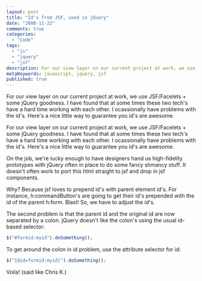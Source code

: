 ```yaml
---
layout: post
title: "Id's from JSF, used in jQuery"
date: "2008-11-22"
comments: true
categories:
  - "Code"
tags:
  - "js"
  - "jquery"
  - "jsf"
description: For our view layer on our current project at work, we use JSF/Facelets + some jQuery goodness.  I have found that at some times these two tech's have a hard
metaKeywords: javascript, jquery, jsf
published: true
---
```


For our view layer on our current project at work, we use JSF/Facelets + some jQuery goodness.  I have found that at some times these two tech's have a hard time working with each other.  I ocassionally have problems with the id's.  Here's a nice little way to guarantee you id's are awesome.

<!--more-->

For our view layer on our current project at work, we use JSF/Facelets + some jQuery goodness.  I have found that at some times these two tech's have a hard time working with each other.  I ocassionally have problems with the id's.  Here's a nice little way to guarantee you id's are awesome.

On the job, we're lucky enough to have designers hand us high-fidelity prototypes with jQuery often in place to do some fancy shmancy stuff.  It doesn't often work to port this html straight to jsf and drop in jsf components.  

Why?  Because jsf loves to prepend id's with parent element id's.  For instance, h:commandButton's are going to get their id's prepended with the id of the parent h:form.  Blast!  So, we have to adjust the id's.  

The second problem is that the parent id and the original id are now separated by a colon.  jQuery doesn't like the colon's using the usual id-based selector:

```js
$("#formid:myid").doSomething();
```

To get around the colon in id problem, use the attribute selector for id:

```js
$("[@id=formid:myid]").doSomething();
```

Voila!  (said like Chris K.)

  
